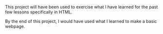This project will have been used to exercise what I have learned for the past few lessons specifically in HTML.

By the end of this project, I would have used what I learned to make a basic webpage.
